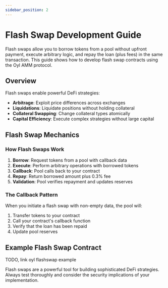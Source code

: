 ```yaml
---
sidebar_position: 2
---
```


# Flash Swap Development Guide

Flash swaps allow you to borrow tokens from a pool without upfront payment, execute arbitrary logic, and repay the loan (plus fees) in the same transaction. This guide shows how to develop flash swap contracts using the Oyl AMM protocol.

## Overview

Flash swaps enable powerful DeFi strategies:
- **Arbitrage**: Exploit price differences across exchanges
- **Liquidations**: Liquidate positions without holding collateral
- **Collateral Swapping**: Change collateral types atomically
- **Capital Efficiency**: Execute complex strategies without large capital

## Flash Swap Mechanics

### How Flash Swaps Work
1. **Borrow**: Request tokens from a pool with callback data
2. **Execute**: Perform arbitrary operations with borrowed tokens
3. **Callback**: Pool calls back to your contract
4. **Repay**: Return borrowed amount plus 0.3% fee
5. **Validation**: Pool verifies repayment and updates reserves

### The Callback Pattern
When you initiate a flash swap with non-empty data, the pool will:
1. Transfer tokens to your contract
2. Call your contract's callback function
3. Verify that the loan has been repaid
4. Update pool reserves

## Example Flash Swap Contract
TODO, link oyl flashswap example

Flash swaps are a powerful tool for building sophisticated DeFi strategies. Always test thoroughly and consider the security implications of your implementation.